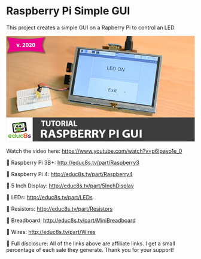 # Raspberry Pi Simple GUI
This project creates a simple GUI on a Rapberry Pi to control an LED.

<p align="center">
  <img src="preview.png" alt="Running Sketch" width="640">
</p>

Watch the video here: https://www.youtube.com/watch?v=p6Ipayo1e_0

🛒 Raspberry Pi 3B+: http://educ8s.tv/part/Raspberry3

🛒 Raspberry Pi 4: http://educ8s.tv/part/Raspberry4

🛒 5 Inch Display: http://educ8s.tv/part/5InchDisplay

🛒 LEDs: http://educ8s.tv/part/LEDs

🛒 Resistors: http://educ8s.tv/part/Resistors

🛒 Breadboard: http://educ8s.tv/part/MiniBreadboard

🛒 Wires: http://educ8s.tv/part/Wires

💖 Full disclosure: All of the links above are affiliate links. I get a small percentage of each sale they generate. Thank you for your support!
